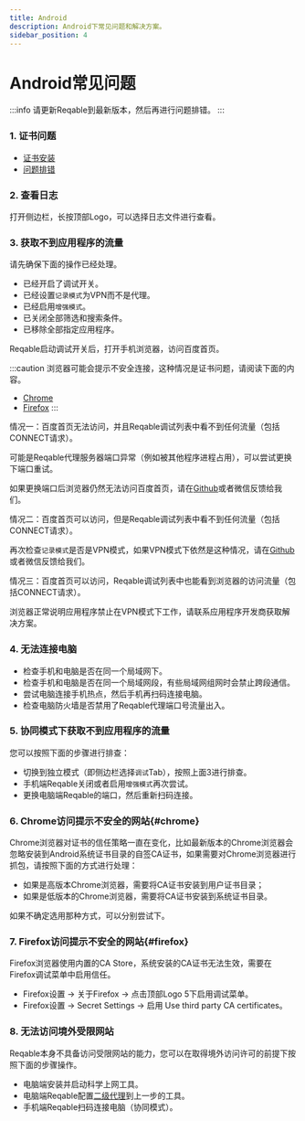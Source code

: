 ```yaml
---
title: Android
description: Android下常见问题和解决方案。
sidebar_position: 4
---
```


# Android常见问题

:::info
请更新Reqable到最新版本，然后再进行问题排错。
:::

### 1. 证书问题

- [证书安装](../getting-started/installation)
- [问题排错](./ssl)

### 2. 查看日志

打开侧边栏，长按顶部Logo，可以选择日志文件进行查看。

### 3. 获取不到应用程序的流量

请先确保下面的操作已经处理。

- 已经开启了调试开关。
- 已经设置`记录模式`为VPN而不是代理。
- 已经启用`增强模式`。
- 已关闭全部筛选和搜索条件。
- 已移除全部指定应用程序。

Reqable启动调试开关后，打开手机浏览器，访问百度首页。

:::caution
浏览器可能会提示不安全连接，这种情况是证书问题，请阅读下面的内容。
- [Chrome](#chrome)
- [Firefox](#firefox)
:::

情况一：百度首页无法访问，并且Reqable调试列表中看不到任何流量（包括CONNECT请求）。

可能是Reqable代理服务器端口异常（例如被其他程序进程占用），可以尝试更换下端口重试。

如果更换端口后浏览器仍然无法访问百度首页，请在[Github](https://github.com/reqable/reqable-app/issues)或者微信反馈给我们。

情况二：百度首页可以访问，但是Reqable调试列表中看不到任何流量（包括CONNECT请求）。

再次检查`记录模式`是否是VPN模式，如果VPN模式下依然是这种情况，请在[Github](https://github.com/reqable/reqable-app/issues)或者微信反馈给我们。

情况三：百度首页可以访问，Reqable调试列表中也能看到浏览器的访问流量（包括CONNECT请求）。

浏览器正常说明应用程序禁止在VPN模式下工作，请联系应用程序开发商获取解决方案。

### 4. 无法连接电脑

- 检查手机和电脑是否在同一个局域网下。
- 检查手机和电脑是否在同一个局域网段，有些局域网组网时会禁止跨段通信。
- 尝试电脑连接手机热点，然后手机再扫码连接电脑。
- 检查电脑防火墙是否禁用了Reqable代理端口号流量出入。

### 5. 协同模式下获取不到应用程序的流量

您可以按照下面的步骤进行排查：

- 切换到独立模式（即侧边栏选择`调试`Tab），按照上面3进行排查。
- 手机端Reqable关闭或者启用`增强模式`再次尝试。
- 更换电脑端Reqable的端口，然后重新扫码连接。

### 6. Chrome访问提示不安全的网站{#chrome}

Chrome浏览器对证书的信任策略一直在变化，比如最新版本的Chrome浏览器会忽略安装到Android系统证书目录的自签CA证书，如果需要对Chrome浏览器进行抓包，请按照下面的方式进行处理：

- 如果是高版本Chrome浏览器，需要将CA证书安装到用户证书目录；
- 如果是低版本的Chrome浏览器，需要将CA证书安装到系统证书目录。

如果不确定选用那种方式，可以分别尝试下。

### 7. Firefox访问提示不安全的网站{#firefox}

Firefox浏览器使用内置的CA Store，系统安装的CA证书无法生效，需要在Firefox调试菜单中启用信任。

- Firefox设置 -> 关于Firefox -> 点击顶部Logo 5下启用调试菜单。
- Firefox设置 -> Secret Settings -> 启用 Use third party CA certificates。

### 8. 无法访问境外受限网站

Reqable本身不具备访问受限网站的能力，您可以在取得境外访问许可的前提下按照下面的步骤操作。

- 电脑端安装并启动科学上网工具。
- 电脑端Reqable配置[二级代理](../capture/proxy#secondary)到上一步的工具。
- 手机端Reqable扫码连接电脑（协同模式）。